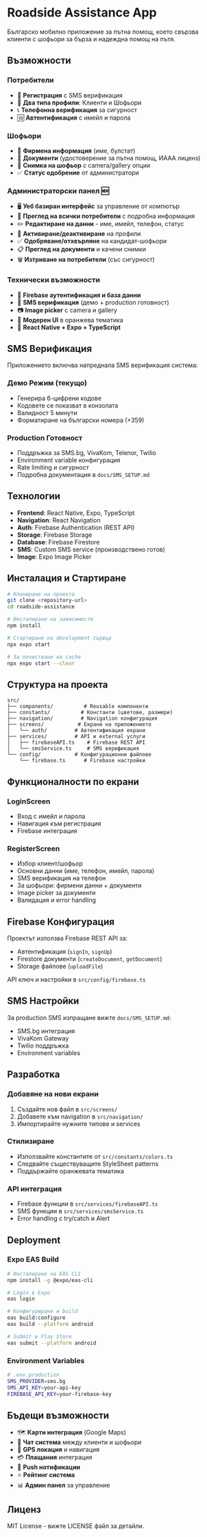 # Roadside Assistance App

Българско мобилно приложение за пътна помощ, което свързва клиенти с шофьори за бърза и надеждна помощ на пътя.

## Възможности

### Потребители
- 📱 **Регистрация** с SMS верификация
- 👤 **Два типа профили**: Клиенти и Шофьори
- 📞 **Телефонна верификация** за сигурност
- 🆔 **Автентификация** с имейл и парола

### Шофьори
- 🏢 **Фирмена информация** (име, булстат)
- 📄 **Документи** (удостоверение за пътна помощ, ИААА лиценз)
- 📸 **Снимка на шофьор** с camera/gallery опции
- ✅ **Статус одобрение** от администратори

### Администраторски панел 🆕
- 🖥️ **Уеб базиран интерфейс** за управление от компютър
- 👥 **Преглед на всички потребители** с подробна информация
- ✏️ **Редактиране на данни** - име, имейл, телефон, статус
- 🔄 **Активиране/деактивиране** на профили
- ✅ **Одобряване/отхвърляне** на кандидат-шофьори
- 📋 **Преглед на документи** и качени снимки
- 🗑️ **Изтриване на потребители** (със сигурност)

### Технически възможности
- 🔐 **Firebase аутентификация и база данни**
- 📨 **SMS верификация** (демо + production готовност)
- 📷 **Image picker** с camera и gallery
- 🎨 **Модерен UI** в оранжева тематика
- 📱 **React Native + Expo + TypeScript**

## SMS Верификация

Приложението включва напреднала SMS верификация система:

### Демо Режим (текущо)
- Генерира 6-цифрени кодове
- Кодовете се показват в конзолата
- Валидност 5 минути
- Форматиране на български номера (+359)

### Production Готовност
- Поддръжка за SMS.bg, VivaKom, Telenor, Twilio
- Environment variable конфигурация
- Rate limiting и сигурност
- Подробна документация в `docs/SMS_SETUP.md`

## Технологии

- **Frontend**: React Native, Expo, TypeScript
- **Navigation**: React Navigation
- **Auth**: Firebase Authentication (REST API)
- **Storage**: Firebase Storage
- **Database**: Firebase Firestore
- **SMS**: Custom SMS service (производствено готов)
- **Image**: Expo Image Picker

## Инсталация и Стартиране

```bash
# Клониране на проекта
git clone <repository-url>
cd roadside-assistance

# Инсталиране на зависимости
npm install

# Стартиране на development сървър
npx expo start

# За почистване на cache
npx expo start --clear
```

## Структура на проекта

```
src/
├── components/          # Reusable компоненти
├── constants/          # Константи (цветове, размери)
├── navigation/         # Navigation конфигурация
├── screens/           # Екрани на приложението
│   └── auth/         # Автентификация екрани
├── services/         # API и external услуги
│   ├── firebaseAPI.ts    # Firebase REST API
│   └── smsService.ts     # SMS верификация
└── config/           # Конфигурационни файлове
    └── firebase.ts      # Firebase настройки
```

## Функционалности по екрани

### LoginScreen
- Вход с имейл и парола
- Навигация към регистрация
- Firebase интеграция

### RegisterScreen
- Избор клиент/шофьор
- Основни данни (име, телефон, имейл, парола)
- SMS верификация на телефон
- За шофьори: фирмени данни + документи
- Image picker за документи
- Валидация и error handling

## Firebase Конфигурация

Проектът използва Firebase REST API за:
- Автентификация (`signIn`, `signUp`)
- Firestore документи (`createDocument`, `getDocument`)
- Storage файлове (`uploadFile`)

API ключ и настройки в `src/config/firebase.ts`

## SMS Настройки

За production SMS изпращане вижте `docs/SMS_SETUP.md`:
- SMS.bg интеграция
- VivaKom Gateway
- Twilio поддръжка
- Environment variables

## Разработка

### Добавяне на нови екрани
1. Създайте нов файл в `src/screens/`
2. Добавете към navigation в `src/navigation/`
3. Импортирайте нужните типове и services

### Стилизиране
- Използвайте константите от `src/constants/colors.ts`
- Следвайте съществуващите StyleSheet patterns
- Поддържайте оранжевата тематика

### API интеграция
- Firebase функции в `src/services/firebaseAPI.ts`
- SMS функции в `src/services/smsService.ts`
- Error handling с try/catch и Alert

## Deployment

### Expo EAS Build
```bash
# Инсталиране на EAS CLI
npm install -g @expo/eas-cli

# Login в Expo
eas login

# Конфигуриране и build
eas build:configure
eas build --platform android

# Submit в Play Store
eas submit --platform android
```

### Environment Variables
```bash
# .env.production
SMS_PROVIDER=sms.bg
SMS_API_KEY=your-api-key
FIREBASE_API_KEY=your-firebase-key
```

## Бъдещи възможности

- 🗺️ **Карти интеграция** (Google Maps)
- 💬 **Чат система** между клиенти и шофьори
- 📍 **GPS локация** и навигация
- 💳 **Плащания** интеграция
- 🔔 **Push нотификации**
- ⭐ **Рейтинг система**
- 📊 **Админ панел** за управление

## Лиценз

MIT License - вижте LICENSE файл за детайли. 